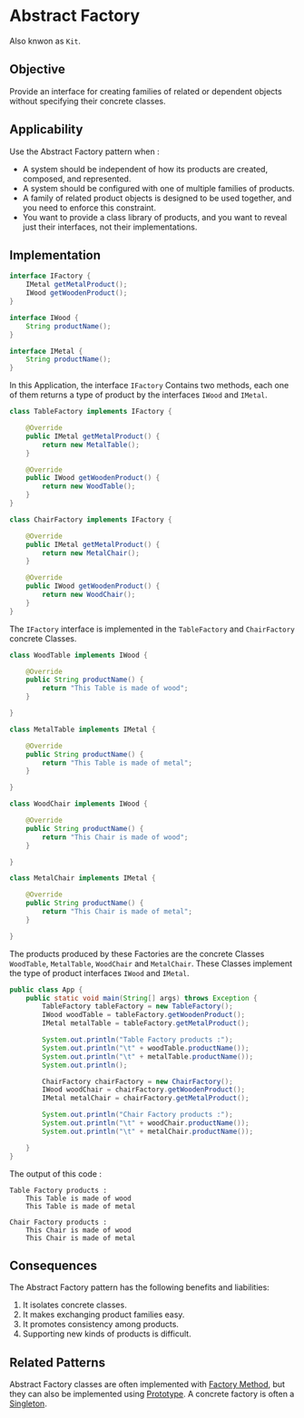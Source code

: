 # Abstract Factory

Also knwon as `Kit`.

## Objective

Provide an interface for creating families of related or dependent objects without specifying their concrete classes.

## Applicability

Use the Abstract Factory pattern when :

- A system should be independent of how its products are created, composed, and represented.
- A system should be configured with one of multiple families of products.
- A family of related product objects is designed to be used together, and
you need to enforce this constraint.
- You want to provide a class library of products, and you want to reveal
just their interfaces, not their implementations.

## Implementation

```java
interface IFactory {
    IMetal getMetalProduct();
    IWood getWoodenProduct();
}

interface IWood {
    String productName();
}

interface IMetal {
    String productName();
}
```

In this Application, the interface `IFactory` Contains two methods, each one of them returns a type of product by the interfaces `IWood` and `IMetal`.

```java
class TableFactory implements IFactory {

    @Override
    public IMetal getMetalProduct() {
        return new MetalTable();
    }

    @Override
    public IWood getWoodenProduct() {
        return new WoodTable();
    }
}

class ChairFactory implements IFactory {

    @Override
    public IMetal getMetalProduct() {
        return new MetalChair();
    }

    @Override
    public IWood getWoodenProduct() {
        return new WoodChair();
    }
}
```

The `IFactory` interface is implemented in the `TableFactory` and `ChairFactory` concrete Classes.

```java
class WoodTable implements IWood {

    @Override
    public String productName() {
        return "This Table is made of wood";
    }

}

class MetalTable implements IMetal {

    @Override
    public String productName() {
        return "This Table is made of metal";
    }

}

class WoodChair implements IWood {

    @Override
    public String productName() {
        return "This Chair is made of wood";
    }

}

class MetalChair implements IMetal {

    @Override
    public String productName() {
        return "This Chair is made of metal";
    }

}
```

The products produced by these Factories are the concrete Classes `WoodTable`, `MetalTable`, `WoodChair` and `MetalChair`.
These Classes implement the type of product interfaces `IWood` and `IMetal`.

```java
public class App {
    public static void main(String[] args) throws Exception {
        TableFactory tableFactory = new TableFactory();
        IWood woodTable = tableFactory.getWoodenProduct();
        IMetal metalTable = tableFactory.getMetalProduct();

        System.out.println("Table Factory products :");
        System.out.println("\t" + woodTable.productName());
        System.out.println("\t" + metalTable.productName());
        System.out.println();

        ChairFactory chairFactory = new ChairFactory();
        IWood woodChair = chairFactory.getWoodenProduct();
        IMetal metalChair = chairFactory.getMetalProduct();

        System.out.println("Chair Factory products :");
        System.out.println("\t" + woodChair.productName());
        System.out.println("\t" + metalChair.productName());

    }
}
```

The  output of this code :

```terminal
Table Factory products :
    This Table is made of wood
    This Table is made of metal

Chair Factory products :
    This Chair is made of wood
    This Chair is made of metal
```

## Consequences

The Abstract Factory pattern has the following benefits and liabilities:

1. It isolates concrete classes.
2. It makes exchanging product families easy.
3. It promotes consistency among products.
4. Supporting new kinds of products is difficult.

## Related Patterns

Abstract Factory classes are often implemented with [Factory Method](../), but they can also be implemented using [Prototype](https://). A concrete factory is often a [Singleton](https://).
